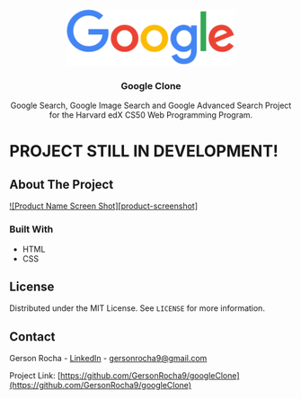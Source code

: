 <!-- PROJECT LOGO -->
<br />
<p align="center">
  <a href="https://github.com/GersonRocha9/googleClone">
    <img src="img/logo.png" alt="Logo" width="300" height="100">
  </a>

  <h3 align="center">Google Clone</h3>

  <p align="center">
    Google Search, Google Image Search and Google Advanced Search Project for the Harvard edX CS50 Web Programming Program.
    <br />
    

# PROJECT STILL IN DEVELOPMENT!


<!-- ABOUT THE PROJECT -->
## About The Project

[![Product Name Screen Shot][product-screenshot]](https://example.com)


### Built With

* HTML
* CSS


<!-- LICENSE -->
## License

Distributed under the MIT License. See `LICENSE` for more information.



<!-- CONTACT -->
## Contact

Gerson Rocha - [LinkedIn](https://linkedin.com/in/gersonrocha) - gersonrocha9@gmail.com

Project Link: [https://github.com/GersonRocha9/googleClone](https://github.com/GersonRocha9/googleClone)
